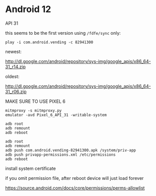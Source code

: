 # Android 12

API 31

this seems to be the first version using `/fdfe/sync` only:

~~~
play -i com.android.vending -c 82941300
~~~

newest:

<http://dl.google.com/android/repository/sys-img/google_apis/x86_64-31_r14.zip>

oldest:

<http://dl.google.com/android/repository/sys-img/google_apis/x86_64-31_r06.zip>

MAKE SURE TO USE PIXEL 6

~~~
mitmproxy -s mitmproxy.py
emulator -avd Pixel_6_API_31 -writable-system

adb root
adb remount
adb reboot

adb root
adb remount
adb push com.android.vending-82941300.apk /system/priv-app
adb push privapp-permissions.xml /etc/permissions
adb reboot
~~~

install system certificate

if you omit permission file, after reboot device will just load forever

https://source.android.com/docs/core/permissions/perms-allowlist
